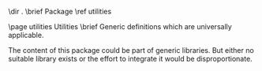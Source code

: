 \dir .
\brief Package \ref utilities

\page utilities Utilities
\brief Generic definitions which are universally applicable.

The content of this package could be part of generic libraries.
But either no suitable library exists or the effort to integrate it would be disproportionate.
